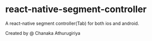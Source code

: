 # react-native-segment-controller
A react-native segment controller(Tab) for both ios and android.

Created by @ Chanaka Athurugiriya
